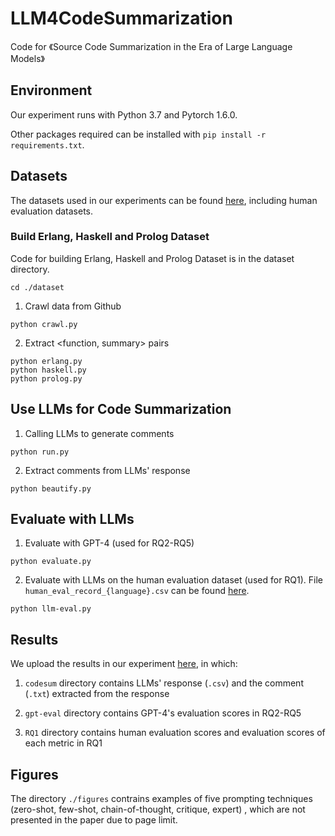 # LLM4CodeSummarization
Code for 《Source Code Summarization in the Era of Large Language Models》

## Environment
Our experiment runs with Python 3.7 and Pytorch 1.6.0.

Other packages required can be installed with ```pip install -r requirements.txt```.

## Datasets

The datasets used in our experiments can be found [here](https://drive.google.com/drive/folders/1ge5S6pmQLdE2-zCNsg9WCZ1PNXMRpDI5?usp=sharing), including human evaluation datasets.

### Build Erlang, Haskell and Prolog Dataset
Code for building Erlang, Haskell and Prolog Dataset is in the dataset directory.
```
cd ./dataset
```

1. Crawl data from Github
```
python crawl.py
```

2. Extract <function, summary> pairs
```
python erlang.py
python haskell.py
python prolog.py
```

## Use LLMs for Code Summarization
1. Calling LLMs to generate comments
```
python run.py
```

2. Extract comments from LLMs' response
```
python beautify.py
```

## Evaluate with LLMs

1. Evaluate with GPT-4 (used for RQ2-RQ5)
```
python evaluate.py
```

2. Evaluate with LLMs on the human evaluation dataset (used for RQ1). File ```human_eval_record_{language}.csv``` can be found [here](https://drive.google.com/drive/folders/1pu4V7q7YZxvorf_xa6ha2GlkbDDv72wb?usp=sharing).
```
python llm-eval.py
```

## Results
We upload the results in our experiment [here](https://drive.google.com/drive/folders/1SJFyc40hJL0QJ9Rl3u8QYFfac7-bQT7w?usp=sharing), in which:

1. ```codesum``` directory contains LLMs' response (```.csv```) and the comment (```.txt```) extracted from the response

2. ```gpt-eval``` directory contains GPT-4's evaluation scores in RQ2-RQ5

3. ```RQ1``` directory contains human evaluation scores and evaluation scores of each metric in RQ1

## Figures
The directory ```./figures``` contrains examples of five prompting techniques (zero-shot, few-shot, chain-of-thought, critique, expert)
, which are not presented in the paper due to page limit.
